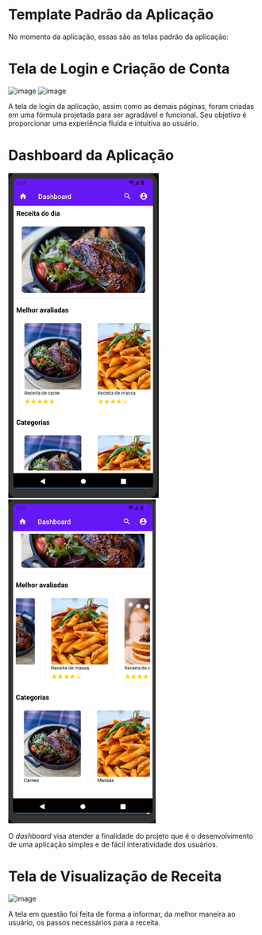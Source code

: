 # Template Padrão da Aplicação

No momento da aplicação, essas são as telas padrão da aplicação:

# Tela de Login e Criação de Conta

![image](https://github.com/ICEI-PUC-Minas-PMV-ADS/pmv-ads-2024-1-e3-proj-mov-t4-inspirasabor/assets/100796561/269092ae-b3e9-4acd-848b-e7937d45c944) ![image](https://github.com/ICEI-PUC-Minas-PMV-ADS/pmv-ads-2024-1-e3-proj-mov-t4-inspirasabor/assets/100796561/23c524b7-5e0c-4ae1-91af-cb9980eb35e9)

A tela de login da aplicação, assim como as demais páginas, foram criadas em uma fórmula projetada para ser agradável e funcional. Seu objetivo é proporcionar uma experiência fluída e intuitiva ao usuário.

# Dashboard da Aplicação

![Dashboard](./img/Dashboard1.png) ![Dashboard](./img/Dashboard2.png)

O _dashboard_ visa atender a finalidade do projeto que é o desenvolvimento de uma aplicação simples e de fácil interatividade dos usuários.

# Tela de Visualização de Receita

![image](https://github.com/ICEI-PUC-Minas-PMV-ADS/pmv-ads-2024-1-e3-proj-mov-t4-inspirasabor/assets/100796561/b92b7142-145a-4597-8c7a-ddaa0247dbf7)

A tela em questão foi feita de forma a informar, da melhor maneira ao usuário, os passos necessários para a receita.
